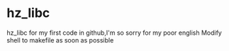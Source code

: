 # hz_libc
hz_libc for my first code in github,I'm so sorry for my poor english
Modify shell to makefile as soon as possible
